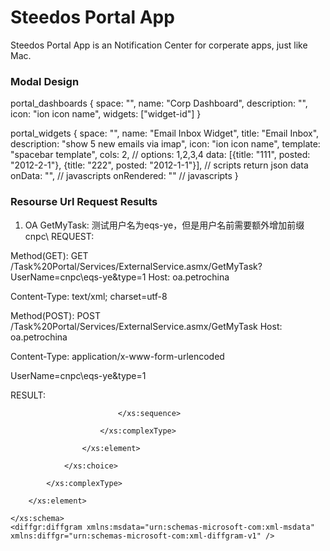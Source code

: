 # Steedos Portal App 

Steedos Portal App is an Notification Center for corperate apps, just like Mac. 

### Modal Design

portal_dashboards
{
	space: "",
	name: "Corp Dashboard",
	description: "",
	icon: "ion icon name",
	widgets: ["widget-id"]
}

portal_widgets
{
	space: "",
	name: "Email Inbox Widget",
	title: "Email Inbox",
	description: "show 5 new emails via imap",
	icon: "ion icon name",
	template: "spacebar template",
	cols: 2, // options: 1,2,3,4
	data: [{title: "111", posted: "2012-2-1"}, {title: "222", posted: "2012-1-1"}], // scripts return json data
	onData: "", // javascripts
	onRendered: "" // javascripts
}


### Resourse Url Request Results
1. OA GetMyTask:
测试用户名为eqs-ye，但是用户名前需要额外增加前缀cnpc\\
REQUEST:

Method(GET):
GET /Task%20Portal/Services/ExternalService.asmx/GetMyTask?UserName=cnpc\\eqs-ye&type=1
Host: oa.petrochina

Content-Type: text/xml; charset=utf-8


Method(POST):
POST /Task%20Portal/Services/ExternalService.asmx/GetMyTask
Host: oa.petrochina

Content-Type: application/x-www-form-urlencoded

UserName=cnpc\\eqs-ye&type=1


RESULT:
<?xml version="1.0" encoding="utf-8"?>
<DataSet xmlns="http://tempuri.org/">
    <xs:schema id="NewDataSet" xmlns="" xmlns:xs="http://www.w3.org/2001/XMLSchema" xmlns:msdata="urn:schemas-microsoft-com:xml-msdata">
        <xs:element name="NewDataSet" msdata:IsDataSet="true" msdata:Locale="zh-CN">
            <xs:complexType>
                <xs:choice maxOccurs="unbounded">
                    <xs:element name="Table">
                        <xs:complexType>
                            <xs:sequence>
                                <xs:element name="Title" type="xs:string" minOccurs="0" />
                                <xs:element name="TaskDate" type="xs:dateTime" minOccurs="0" />
                                <xs:element name="URL" type="xs:string" minOccurs="0" />
                                <xs:element name="Level" type="xs:int" minOccurs="0" />
                                <xs:element name="Comment" type="xs:string" minOccurs="0" />
                                <xs:element name="AppName" type="xs:string" minOccurs="0" />
              
                            </xs:sequence>
            
                        </xs:complexType>
          
                    </xs:element>
        
                </xs:choice>
      
            </xs:complexType>
    
        </xs:element>
  
    </xs:schema>
    <diffgr:diffgram xmlns:msdata="urn:schemas-microsoft-com:xml-msdata" xmlns:diffgr="urn:schemas-microsoft-com:xml-diffgram-v1" />

</DataSet>

